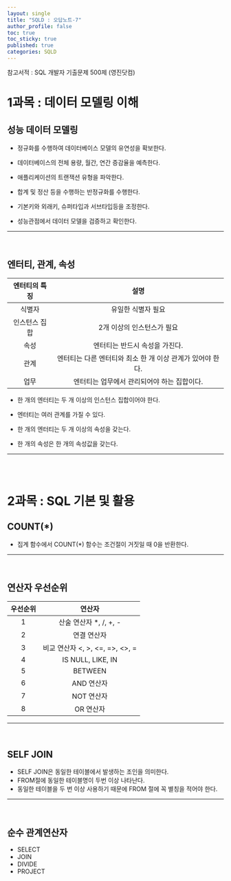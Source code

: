 ```yaml
---
layout: single
title: "SQLD : 오답노트-7"
author_profile: false
toc: true
toc_sticky: true
published: true
categories: SQLD
---
```


<div class="notice--primary" style="fontweight:bold">
참고서적 : SQL 개발자 기출문제 500제 (영진닷컴)
</div>


# 1과목 : 데이터 모델링 이해

## 성능 데이터 모델링

* 정규화를 수행하여 데이터베이스 모델의 유연성을 확보한다.
  
* 데이터베이스의 전체 용량, 월간, 연간 증감율을 예측한다.
  
* 애플리케이션의 트랜잭션 유형을 파악한다.
  
* 합계 및 정산 등을 수행하는 반정규화를 수행한다.
  
* 기본키와 외래키, 슈퍼타입과 서브타입등을 조정한다.
  
* 성능관점에서 데이터 모델을 검증하고 확인한다.

<hr>
<br>

## 엔터티, 관계, 속성

|**엔터티의 특징**|**설명**|
|:--:|:--:|
|식별자|유일한 식별자 필요|
|인스턴스 집합|2개 이상의 인스턴스가 필요|
|속성|엔터티는 반드시 속성을 가진다.|
|관계|엔터티는 다른 엔터티와 최소 한 개 이상 관계가 있어야 한다.|
|업무|엔터티는 업무에서 관리되어야 하는 집합이다.|
  
* 한 개의 엔터티는 두 개 이상의 인스턴스 집합이어야 한다.
  
* 엔터티는 여러 관계를 가질 수 있다.
  
* 한 개의 엔터티는 두 개 이상의 속성을 갖는다.
  
* 한 개의 속성은 한 개의 속성값을 갖는다.

<hr>
<br>
<br>

# 2과목 : SQL 기본 및 활용

## COUNT(*)

* 집계 함수에서 COUNT(*) 함수는 조건절이 거짓일 때 0을 반환한다.

<hr>
<br>

## 연산자 우선순위

|우선순위|연산자|
|:--:|:--:|
|1|산술 연산자 *, /, +, -|
|2|연결 연산자|
|3|비교 연산자 <, >, <=, =>, <>, =|
|4|IS NULL, LIKE, IN|
|5|BETWEEN|
|6|AND 연산자|
|7|NOT 연산자|
|8|OR 연산자|

<hr>
<br>

## SELF JOIN

* SELF JOIN은 동일한 테이블에서 발생하는 조인을 의미한다.
* FROM절에 동일한 테이블명이 두번 이상 나타난다.
* 동일한 테이블을 두 번 이상 사용하기 때문에 FROM 절에 꼭 별칭을 적어야 한다.

<hr>
<br>

## 순수 관계연산자

- SELECT
- JOIN
- DIVIDE
- PROJECT